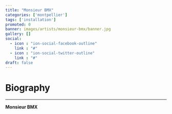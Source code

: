 ```yaml
---
title: "Monsieur BMX"
categories: ['montpellier']
tags: ['installation']
promoted: 0
banner: images/artists/monsieur-bmx/banner.jpg
gallery: []
social:
  - icon : "ion-social-facebook-outline"
    link : "#"
  - icon : "ion-social-twitter-outline"
    link : "#"
draft: false
---
```


# Biography
---

**Monsieur BMX**